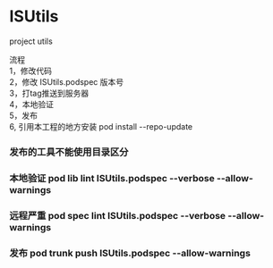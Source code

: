 # ISUtils
project utils

流程  
1，修改代码  
2，修改 ISUtils.podspec 版本号  
3，打tag推送到服务器  
4，本地验证  
5，发布  
6, 引用本工程的地方安装 pod install --repo-update   


### 发布的工具不能使用目录区分 ###

### 本地验证 pod lib lint ISUtils.podspec --verbose --allow-warnings ###
### 远程严重 pod spec lint ISUtils.podspec --verbose --allow-warnings ###
### 发布 pod trunk push ISUtils.podspec --allow-warnings ###
